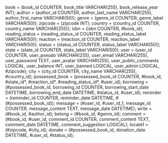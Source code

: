 book = (book_id COUNTER, book_title VARCHAR(255), book_release_year INT);
author = (author_id COUNTER, author_last_name VARCHAR(255), author_first_name VARCHAR(50));
genre = (genre_id COUNTER, genre_label VARCHAR(50));
zipcode = (zipcode INT);
country = (country_id COUNTER, country_name VARCHAR(255));
isbn = (isbn COUNTER, #book_id);
reading_status = (reading_status_id COUNTER, reading_status_label VARCHAR(50));
reaction = (reaction_id COUNTER, reaction_label VARCHAR(50));
status = (status_id COUNTER, status_label VARCHAR(50));
state = (state_id COUNTER, state_label VARCHAR(50));
user = (user_id COUNTER, user_pseudo VARCHAR(255), user_email VARCHAR(255), user_password TEXT, user_avatar VARCHAR(255), user_public_comments LOGICAL, user_balance INT, user_banned LOGICAL, user_admin LOGICAL, #zipcode);
city = (city_id COUNTER, city_name VARCHAR(255), #country_id);
possessed_book = (possessed_book_id COUNTER, #book_id, #state_id*, #reaction_id*, #reading_status_id*, #user_id);
borrowing = (#possessed_book_id, borrowing_id COUNTER, borrowing_start_date DATETIME, borrowing_end_date DATETIME, #status_id, #user_id);
reminder = (reminder_id COUNTER, reminder_date DATETIME, #(#possessed_book_id));
message = (#user_id, #user_id_1, message_id COUNTER, message_content TEXT, message_date DATETIME);
write = (#book_id, #author_id);
belong = (#book_id, #genre_id);
comment = (#book_id, #user_id, comment_id COUNTER, comment_content TEXT, comment_date DATETIME, comment_suggestion LOGICAL);
locate1 = (#zipcode, #city_id);
donate = (#possessed_book_id, donation_date DATETIME, #user_id, #status_id);
